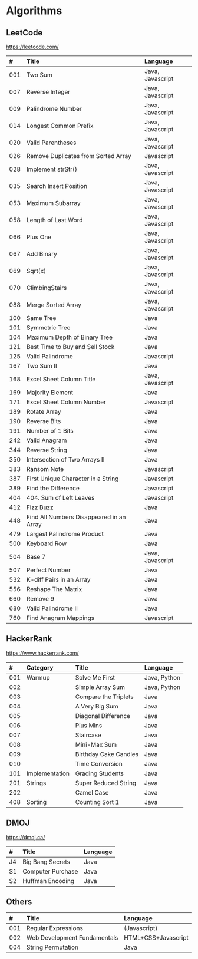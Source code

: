 # Algorithms

## LeetCode

https://leetcode.com/

| #   | Title 　　　                             | Language         |
| :-- | :--------------------------------------- | :--------------- |
| 001 | Two Sum                                  | Java, Javascript |
| 007 | Reverse Integer                          | Java, Javascript |
| 009 | Palindrome Number                        | Java, Javascript |
| 014 | Longest Common Prefix                    | Java, Javascript |
| 020 | Valid Parentheses                        | Java, Javascript |
| 026 | Remove Duplicates from Sorted Array      | Javascript       |
| 028 | Implement strStr()                       | Java, Javascript |
| 035 | Search Insert Position                   | Java, Javascript |
| 053 | Maximum Subarray                         | Java, Javascript |
| 058 | Length of Last Word                      | Java, Javascript |
| 066 | Plus One                                 | Java, Javascript |
| 067 | Add Binary                               | Java, Javascript |
| 069 | Sqrt(x)                                  | Java, Javascript |
| 070 | ClimbingStairs                           | Java, Javascript |
| 088 | Merge Sorted Array                       | Java, Javascript |
| 100 | Same Tree                                | Java             |
| 101 | Symmetric Tree                           | Java             |
| 104 | Maximum Depth of Binary Tree             | Java             |
| 121 | Best Time to Buy and Sell Stock          | Java             |
| 125 | Valid Palindrome                         | Javascript       |
| 167 | Two Sum II                               | Java             |
| 168 | Excel Sheet Column Title                 | Java, Javascript |
| 169 | Majority Element                         | Java             |
| 171 | Excel Sheet Column Number                | Javascript       |
| 189 | Rotate Array                             | Java             |
| 190 | Reverse Bits                             | Java             |
| 191 | Number of 1 Bits                         | Java             |
| 242 | Valid Anagram                            | Java             |
| 344 | Reverse String                           | Java             |
| 350 | Intersection of Two Arrays II            | Java             |
| 383 | Ransom Note                              | Javascript       |
| 387 | First Unique Character in a String       | Javascript       |
| 389 | Find the Difference                      | Javascript       |
| 404 | 404. Sum of Left Leaves                  | Javascript       |
| 412 | Fizz Buzz                                | Java             |
| 448 | Find All Numbers Disappeared in an Array | Java             |
| 479 | Largest Palindrome Product               | Java             |
| 500 | Keyboard Row                             | Java             |
| 504 | Base 7                                   | Java, Javascript |
| 507 | Perfect Number                           | Java             |
| 532 | K-diff Pairs in an Array                 | Java             |
| 556 | Reshape The Matrix                       | Java             |
| 660 | Remove 9                                 | Java             |
| 680 | Valid Palindrome II                      | Java             |
| 760 | Find Anagram Mappings                    | Javascript       |

## HackerRank

https://www.hackerrank.com/

| #   | Category       | Title                 | Language     |
| :-- | :------------- | :-------------------- | :----------- |
| 001 | Warmup         | Solve Me First        | Java, Python |
| 002 |                | Simple Array Sum      | Java, Python |
| 003 |                | Compare the Triplets  | Java         |
| 004 |                | A Very Big Sum        | Java         |
| 005 |                | Diagonal Difference   | Java         |
| 006 |                | Plus Mins             | Java         |
| 007 |                | Staircase             | Java         |
| 008 |                | Mini-Max Sum          | Java         |
| 009 |                | Birthday Cake Candles | Java         |
| 010 |                | Time Conversion       | Java         |
| 101 | Implementation | Grading Students      | Java         |
| 201 | Strings        | Super Reduced String  | Java         |
| 202 |                | Camel Case            | Java         |
| 408 | Sorting        | Counting Sort 1       | Java         |

## DMOJ

https://dmoj.ca/

| #   | Title 　　　      | Language |
| :-- | :---------------- | :------- |
| J4  | Big Bang Secrets  | Java     |
| S1  | Computer Purchase | Java     |
| S2  | Huffman Encoding  | Java     |

## Others

| #   | Title                        | Language            |
| :-- | :--------------------------- | :------------------ |
| 001 | Regular Expressions          | (Javascript)        |
| 002 | Web Development Fundamentals | HTML+CSS+Javascript |
| 004 | String Permutation           | Java                |
